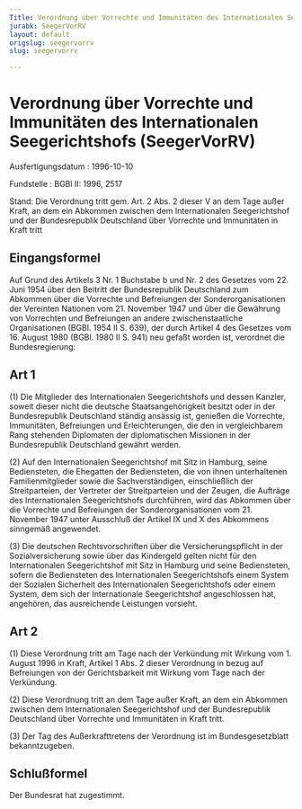 ```yaml
---
Title: Verordnung über Vorrechte und Immunitäten des Internationalen Seegerichtshofs
jurabk: SeegerVorRV
layout: default
origslug: seegervorrv
slug: seegervorrv

---
```


# Verordnung über Vorrechte und Immunitäten des Internationalen Seegerichtshofs (SeegerVorRV)

Ausfertigungsdatum
:   1996-10-10

Fundstelle
:   BGBl II: 1996, 2517

Stand: Die Verordnung tritt gem. Art. 2 Abs. 2 dieser V an dem Tage außer Kraft, an dem ein Abkommen zwischen dem Internationalen Seegerichtshof und der Bundesrepublik Deutschland über Vorrechte und Immunitäten in Kraft tritt


## Eingangsformel

Auf Grund des Artikels 3 Nr. 1 Buchstabe b und Nr. 2 des Gesetzes vom 22. Juni 1954 über den Beitritt der Bundesrepublik Deutschland zum Abkommen über die Vorrechte und Befreiungen der Sonderorganisationen der Vereinten Nationen vom 21. November 1947 und über die Gewährung von Vorrechten und Befreiungen an andere zwischenstaatliche Organisationen (BGBl. 1954 II S. 639), der durch Artikel 4 des Gesetzes vom 16. August 1980 (BGBl. 1980 II S. 941) neu gefaßt worden ist, verordnet die Bundesregierung:


## Art 1

(1) Die Mitglieder des Internationalen Seegerichtshofs und dessen Kanzler, soweit dieser nicht die deutsche Staatsangehörigkeit besitzt oder in der Bundesrepublik Deutschland ständig ansässig ist, genießen die Vorrechte, Immunitäten, Befreiungen und Erleichterungen, die den in vergleichbarem Rang stehenden Diplomaten der diplomatischen Missionen in der Bundesrepublik Deutschland gewährt werden.

(2) Auf den Internationalen Seegerichtshof mit Sitz in Hamburg, seine Bediensteten, die Ehegatten der Bediensteten, die von ihnen unterhaltenen Familienmitglieder sowie die Sachverständigen, einschließlich der Streitparteien, der Vertreter der Streitparteien und der Zeugen, die Aufträge des Internationalen Seegerichtshofs durchführen, wird das Abkommen über die Vorrechte und Befreiungen der Sonderorganisationen vom 21. November 1947 unter Ausschluß der Artikel IX und X des Abkommens sinngemäß angewendet.

(3) Die deutschen Rechtsvorschriften über die Versicherungspflicht in der Sozialversicherung sowie über das Kindergeld gelten nicht für den Internationalen Seegerichtshof mit Sitz in Hamburg und seine Bediensteten, sofern die Bediensteten des Internationalen Seegerichtshofs einem System der Sozialen Sicherheit des Internationalen Seegerichtshofs oder einem System, dem sich der Internationale Seegerichtshof angeschlossen hat, angehören, das ausreichende Leistungen vorsieht.


## Art 2

(1) Diese Verordnung tritt am Tage nach der Verkündung mit Wirkung vom 1. August 1996 in Kraft, Artikel 1 Abs. 2 dieser Verordnung in bezug auf Befreiungen von der Gerichtsbarkeit mit Wirkung vom Tage nach der Verkündung.

(2) Diese Verordnung tritt an dem Tage außer Kraft, an dem ein Abkommen zwischen dem Internationalen Seegerichtshof und der Bundesrepublik Deutschland über Vorrechte und Immunitäten in Kraft tritt.

(3) Der Tag des Außerkrafttretens der Verordnung ist im Bundesgesetzblatt bekanntzugeben.


## Schlußformel

Der Bundesrat hat zugestimmt.

